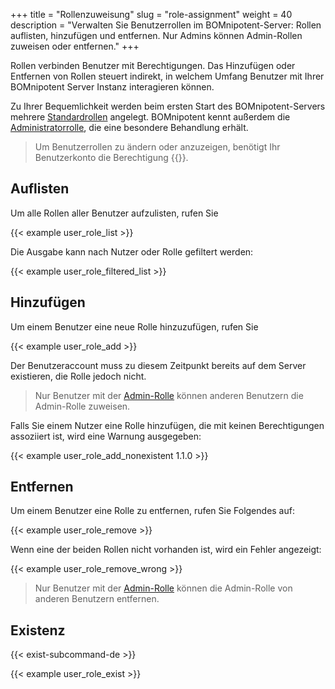 +++
title = "Rollenzuweisung"
slug = "role-assignment"
weight = 40
description = "Verwalten Sie Benutzerrollen im BOMnipotent-Server: Rollen auflisten, hinzufügen und entfernen. Nur Admins können Admin-Rollen zuweisen oder entfernen."
+++

Rollen verbinden Benutzer mit Berechtigungen. Das Hinzufügen oder Entfernen von Rollen steuert indirekt, in welchem ​​Umfang Benutzer mit Ihrer BOMnipotent Server Instanz interagieren können.

Zu Ihrer Bequemlichkeit werden beim ersten Start des BOMnipotent-Servers mehrere [Standardrollen](/de/client/manager/access-management/role-management/#standardrollen) angelegt. BOMnipotent kennt außerdem die [Administratorrolle](/de/client/manager/access-management/role-management/#admin-rolle), die eine besondere Behandlung erhält.

> Um Benutzerrollen zu ändern oder anzuzeigen, benötigt Ihr Benutzerkonto die Berechtigung {{<user-management-de>}}.

## Auflisten

Um alle Rollen aller Benutzer aufzulisten, rufen Sie

{{< example user_role_list >}}

Die Ausgabe kann nach Nutzer oder Rolle gefiltert werden:

{{< example user_role_filtered_list >}}

## Hinzufügen

Um einem Benutzer eine neue Rolle hinzuzufügen, rufen Sie

{{< example user_role_add >}}

Der Benutzeraccount muss zu diesem Zeitpunkt bereits auf dem Server existieren, die Rolle jedoch nicht.

> Nur Benutzer mit der [Admin-Rolle](/de/client/manager/access-management/role-management/#admin-rolle) können anderen Benutzern die Admin-Rolle zuweisen.

Falls Sie einem Nutzer eine Rolle hinzufügen, die mit keinen Berechtigungen assoziiert ist, wird eine Warnung ausgegeben:

{{< example user_role_add_nonexistent 1.1.0 >}}

## Entfernen

Um einem Benutzer eine Rolle zu entfernen, rufen Sie Folgendes auf:

{{< example user_role_remove >}}

Wenn eine der beiden Rollen nicht vorhanden ist, wird ein Fehler angezeigt:

{{< example user_role_remove_wrong >}}

> Nur Benutzer mit der [Admin-Rolle](/de/client/manager/access-management/role-management/#admin-rolle) können die Admin-Rolle von anderen Benutzern entfernen.

## Existenz

{{< exist-subcommand-de >}}

{{< example user_role_exist >}}
